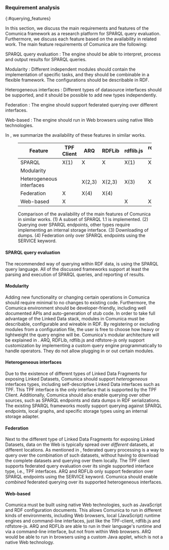 ### Requirement analysis
{:#querying_features}

In this section, we discuss the main requirements and features of the Comunica framework
as a research platform for SPARQL query evaluation.
Furthermore, we discuss each feature based on the availability in related work.
The main feature requirements of Comunica are the following:

SPARQL query evaluation
: The engine should be able to interpret, process and output results for SPARQL queries.

Modularity
: Different independent modules should contain the implementation of specific tasks, and they should be combinable in a flexible framework. The configurations should be describable in RDF.

Heterogeneous interfaces
: Different types of datasource interfaces should be supported, and it should be possible to add new types independently.

Federation
: The engine should support federated querying over different interfaces.

Web-based
: The engine should run in Web browsers using native Web technologies.

In [](#querying_features-comparison), we summarize the availability of these features in similar works.

<figure id="querying_features-comparison" class="table" markdown="1">

| Feature                  | TPF Client | ARQ    | RDFLib | rdflib.js | rdfstore-js | Comunica |
| ------------------------ |------------|--------|--------|-----------|-------------|----------|
| SPARQL                   | X(1)       | X      | X      | X(1)      | X(1)        | X(1)     |
| Modularity               |            |        |        |           |             | X        |
| Heterogeneous interfaces |            | X(2,3) | X(2,3) | X(3)      | X(3)        | X        |
| Federation               | X          | X(4)   | X(4)   |           |             | X        |
| Web-based                | X          |        |        | X         | X           | X        |

<figcaption markdown="block">
Comparison of the availability of the main features of Comunica in similar works.
(1) A subset of SPARQL 1.1 is implemented.
(2) Querying over SPARQL endpoints, other types require implementing an internal storage interface.
(3) Downloading of dumps.
(4) Federation only over SPARQL endpoints using the SERVICE keyword.
</figcaption>
</figure>

#### SPARQL query evaluation

The recommended way of querying within RDF data, is using the SPARQL query language.
All of the discussed frameworks support at least the parsing and execution of SPARQL queries, and reporting of results.

#### Modularity

Adding new functionality or changing certain operations in Comunica should require minimal to no changes to existing code.
Furthermore, the Comunica environment should be developer-friendly, including well documented APIs and auto-generation of stub code.
In order to take full advantage of the Linked Data stack, modules in Comunica must be describable, configurable and wireable in RDF.
By registering or excluding modules from a configuration file, the user is free to choose how heavy or lightweight the query engine will be.
Comunica's modular architecture will be explained in [](#querying_architecture).
ARQ, RDFLib, rdflib.js and rdfstore-js only support customization by implementing a custom query engine programmatically to handle operators.
They do not allow plugging in or out certain modules.

#### Heterogeneous interfaces

Due to the existence of different types of Linked Data Fragments for exposing Linked Datasets,
Comunica should support _heterogeneous_ interfaces types, including self-descriptive Linked Data interfaces such as TPF.
This TPF interface is the only interface that is supported by the TPF Client.
Additionally, Comunica should also enable querying over other sources,
such as SPARQL endpoints and data dumps in RDF serializations.
The existing SPARQL frameworks mostly support querying against SPARQL endpoints,
local graphs, and specific storage types using an internal storage adapter.

#### Federation

Next to the different type of Linked Data Fragments for exposing Linked Datasets,
data on the Web is typically spread over _different_ datasets, at different locations.
As mentioned in [](#querying_related-work), federated query processing is a way to query over the combination of such datasets,
without having to download the complete datasets and querying over them locally.
The TPF client supports federated query evaluation over its single supported interface type, i.e., TPF interfaces.
ARQ and RDFLib only support federation over SPARQL endpoints using the SERVICE keyword.
Comunica should enable _combined_ federated querying over its supported heterogeneous interfaces.

#### Web-based

Comunica must be built using native Web technologies, such as JavaScript and RDF configuration documents.
This allows Comunica to run in different kinds of environments, including Web browsers, local (JavaScript) runtime engines and command-line interfaces,
just like the TPF-client, rdflib.js and rdfstore-js.
ARQ and RDFLib are able to run in their language's runtime and via a command-line interface, but not from within Web browsers.
ARQ would be able to run in browsers using a custom Java applet, which is not a native Web technology.
